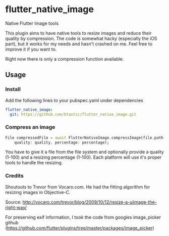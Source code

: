 # flutter_native_image
Native Flutter Image tools

This plugin aims to have native tools to resize images and reduce their quality by compression. The code is somewhat hacky (especially the iOS part), but it works for my needs and hasn't crashed on me. Feel free to improve it if you want to.

Right now there is only a compression function available.

## Usage

### Install

Add the following lines to your pubspec.yaml under dependencies

```yaml
flutter_native_image:
  git: https://github.com/btastic/flutter_native_image.git
```

### Compress an image
```dart
File compressedFile = await FlutterNativeImage.compressImage(file.path,
    quality: quality, percentage: percentage);
```

You have to give it a file from the file system and optionally provide a quality (1-100) and a resizing percentage (1-100).
Each platform will use it's proper tools to handle the resizing.


### Credits
Shoutouts to Trevor from Vocaro.com. He had the fitting algorithm for resizing images in Objective-C.

Source: http://vocaro.com/trevor/blog/2009/10/12/resize-a-uiimage-the-right-way/

For preserving exif information, I took the code from googles image_picker github (https://github.com/flutter/plugins/tree/master/packages/image_picker)
